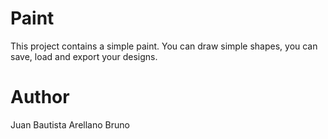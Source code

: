 # Paint

This project contains a simple paint. You can draw simple shapes, you can save, load and export your designs.

# Author 

Juan Bautista Arellano Bruno
